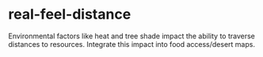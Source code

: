 # real-feel-distance
Environmental factors like heat and tree shade impact the ability to traverse distances to resources. Integrate this impact into food access/desert maps.
